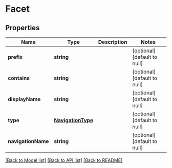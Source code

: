 # Facet

## Properties
Name | Type | Description | Notes
------------ | ------------- | ------------- | -------------
**prefix** | **string** |  | [optional] [default to null]
**contains** | **string** |  | [optional] [default to null]
**displayName** | **string** |  | [optional] [default to null]
**type** | [**NavigationType**](NavigationType.md) |  | [optional] [default to null]
**navigationName** | **string** |  | [optional] [default to null]

[[Back to Model list]](../README.md#documentation-for-models) [[Back to API list]](../README.md#documentation-for-api-endpoints) [[Back to README]](../README.md)


